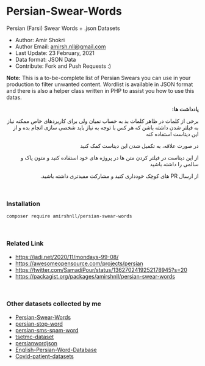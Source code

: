 # Persian-Swear-Words
Persian (Farsi) Swear Words + .json Datasets

* Author: Amir Shokri
* Author Email: amirsh.nll@gmail.com
* Last Update: 23 February, 2021
* Data format: JSON Data
* Contribute: Fork and Push Requests :)

**Note:** This is a to-be-complete list of Persian Swears you can use in your production to filter unwanted content.
Wordlist is available in JSON format and there is also a helper class written in PHP to assist you how to use this datas. 

<div dir="rtl">

**یادداشت ها:**

برخی از کلمات در ظاهر کلمات بد به حساب نمیان ولی برای کاربردهای خاص ممکنه نیاز به فیلتر شدن داشته باشن که هر کس با توجه به نیاز  باید شخصی سازی انجام بده و از این دیتاست استفاده کنه

در صورت علاقه، به تکمیل شدن این دیتاست کمک کنید

از این دیتاست در فیلتر کردن متن ها در پروژه های خود استفاده کنید و متون پاک و سالمی را داشته باشید

از ارسال PR های کوچک خودداری کنید و مشارکت  مفیدتری داشته باشید.

</div>

<br />

### Installation
```
composer require amirshnll/persian-swear-words
```

<br />

### Related Link
* https://jadi.net/2020/11/mondays-99-08/
* https://awesomeopensource.com/projects/persian
* https://twitter.com/SamadiPour/status/1362702419252178945?s=20
* https://packagist.org/packages/amirshnll/persian-swear-words

<br />

### Other datasets collected by me
* [Persian-Swear-Words](https://github.com/amirshnll/Persian-Swear-Words/)
* [persian-stop-word](https://github.com/amirshnll/persian-stop-word/)
* [persian-sms-spam-word](https://github.com/amirshnll/persian-sms-spam-word/)
* [tsetmc-dataset](https://github.com/amirshnll/tsetmc-dataset/)
* [persianwordjson](https://github.com/amirshnll/persianwordjson/)
* [English-Persian-Word-Database](https://github.com/amirshnll/English-Persian-Word-Database/)
* [Covid-patient-datasets](https://github.com/amirshnll/Covid-patient-datasets/)
